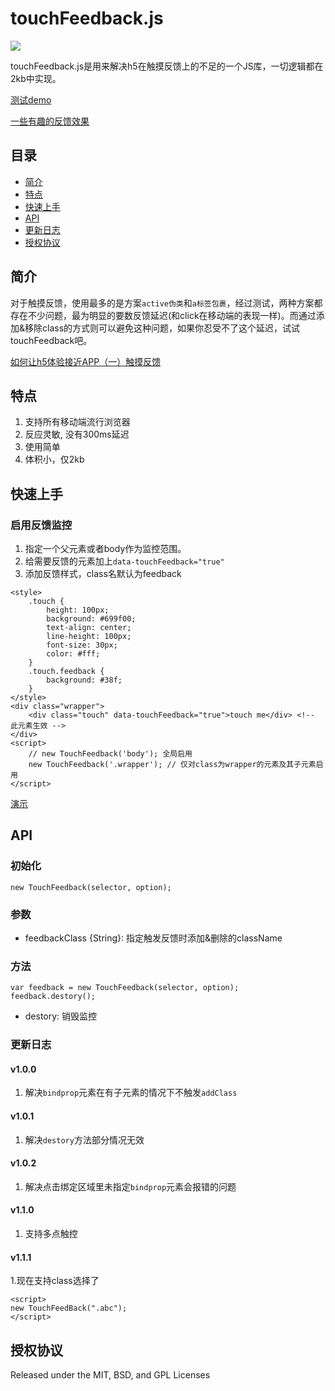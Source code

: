 # touchFeedback.js

![](http://0d077ef9e74d8.cdn.sohucs.com/pWc9ydG_gif)

touchFeedback.js是用来解决h5在触摸反馈上的不足的一个JS库，一切逻辑都在2kb中实现。

[测试demo](http://www.dearhaoge.com/touchFeedback/demo/delay-test.html)

[一些有趣的反馈效果](http://www.dearhaoge.com/touchFeedback/demo/cool-feedbacks.html)

## 目录

* [简介](#简介)
* [特点](#特点)
* [快速上手](#快速上手)
* [API](#api)
* [更新日志](#更新日志)
* [授权协议](#授权协议)

## 简介

对于触摸反馈，使用最多的是方案``active伪类``和``a标签包裹``，经过测试，两种方案都存在不少问题，最为明显的要数反馈延迟(和click在移动端的表现一样)。而通过添加&移除class的方式则可以避免这种问题，如果你忍受不了这个延迟，试试touchFeedback吧。

[如何让h5体验接近APP（一）触摸反馈](http://note.youdao.com/noteshare?id=6acccc8bebfe14b33029d7905b9727db)

## 特点

1. 支持所有移动端流行浏览器
2. 反应灵敏, 没有300ms延迟
3. 使用简单
4. 体积小，仅2kb

## 快速上手

### 启用反馈监控

1. 指定一个父元素或者body作为监控范围。
2. 给需要反馈的元素加上``data-touchFeedback="true"``
3. 添加反馈样式，class名默认为feedback
    
```
<style>
    .touch {
        height: 100px;
        background: #699f00;
        text-align: center;
        line-height: 100px;
        font-size: 30px;
        color: #fff;
    }
    .touch.feedback {
        background: #38f;
    }
</style>
<div class="wrapper">
    <div class="touch" data-touchFeedback="true">touch me</div> <!-- 此元素生效 -->
</div>
<script>
    // new TouchFeedback('body'); 全局启用
    new TouchFeedback('.wrapper'); // 仅对class为wrapper的元素及其子元素启用
</script>
```

[演示](http://www.dearhaoge.com/touchFeedback/demo/basic.html)

## API

### 初始化

    new TouchFeedback(selector, option);

### 参数

* feedbackClass {String}: 指定触发反馈时添加&删除的className

### 方法

    var feedback = new TouchFeedback(selector, option);
    feedback.destory();

* destory: 销毁监控


### 更新日志

#### v1.0.0

1. 解决``bindprop``元素在有子元素的情况下不触发``addClass``


#### v1.0.1

1. 解决``destory``方法部分情况无效


#### v1.0.2

1. 解决点击绑定区域里未指定``bindprop``元素会报错的问题

#### v1.1.0

1. 支持多点触控

#### v1.1.1

1.现在支持class选择了

```
<script>
new TouchFeedBack(".abc");
</script>
```

## 授权协议

Released under the MIT, BSD, and GPL Licenses


    




